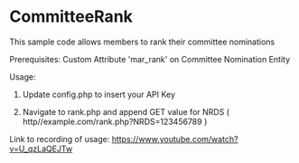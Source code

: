 # CommitteeRank
This sample code allows members to rank their committee nominations

Prerequisites: Custom Attribute 'mar_rank' on Committee Nomination Entity

Usage: 

1) Update config.php to insert your API Key

2) Navigate to rank.php and append GET value for NRDS ( http//example.com/rank.php?NRDS=123456789 )


Link to recording of usage:
https://www.youtube.com/watch?v=U_qzLaQEJTw

